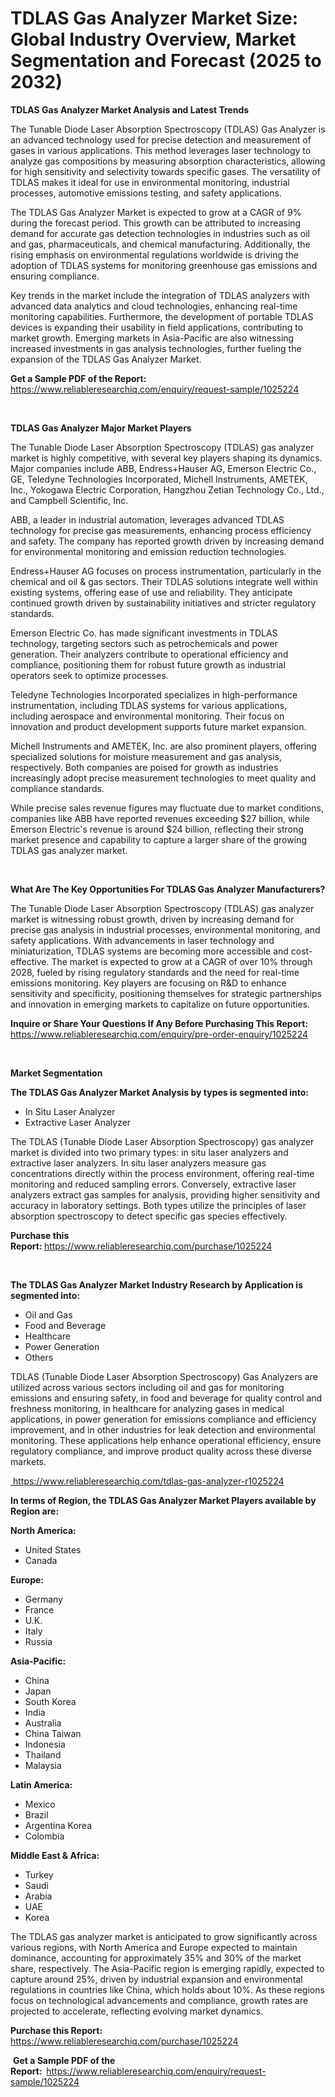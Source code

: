 <p><h1>TDLAS Gas Analyzer Market Size: Global Industry Overview, Market Segmentation and Forecast (2025 to 2032)</h1></p><p><strong>TDLAS Gas Analyzer Market Analysis and Latest Trends</strong></p>
<p><p>The Tunable Diode Laser Absorption Spectroscopy (TDLAS) Gas Analyzer is an advanced technology used for precise detection and measurement of gases in various applications. This method leverages laser technology to analyze gas compositions by measuring absorption characteristics, allowing for high sensitivity and selectivity towards specific gases. The versatility of TDLAS makes it ideal for use in environmental monitoring, industrial processes, automotive emissions testing, and safety applications.</p><p>The TDLAS Gas Analyzer Market is expected to grow at a CAGR of 9% during the forecast period. This growth can be attributed to increasing demand for accurate gas detection technologies in industries such as oil and gas, pharmaceuticals, and chemical manufacturing. Additionally, the rising emphasis on environmental regulations worldwide is driving the adoption of TDLAS systems for monitoring greenhouse gas emissions and ensuring compliance.</p><p>Key trends in the market include the integration of TDLAS analyzers with advanced data analytics and cloud technologies, enhancing real-time monitoring capabilities. Furthermore, the development of portable TDLAS devices is expanding their usability in field applications, contributing to market growth. Emerging markets in Asia-Pacific are also witnessing increased investments in gas analysis technologies, further fueling the expansion of the TDLAS Gas Analyzer Market.</p></p>
<p><strong>Get a Sample PDF of the Report:&nbsp;</strong> <a href="https://www.reliableresearchiq.com/enquiry/request-sample/1025224?utm_campaign=3733&utm_medium=2&utm_source=Github&utm_content=ia&utm_term=18042025&utm_id=tdlas-gas-analyzer">https://www.reliableresearchiq.com/enquiry/request-sample/1025224</a></p>
<p>&nbsp;</p>
<p><strong>TDLAS Gas Analyzer Major Market Players</strong></p>
<p><p>The Tunable Diode Laser Absorption Spectroscopy (TDLAS) gas analyzer market is highly competitive, with several key players shaping its dynamics. Major companies include ABB, Endress+Hauser AG, Emerson Electric Co., GE, Teledyne Technologies Incorporated, Michell Instruments, AMETEK, Inc., Yokogawa Electric Corporation, Hangzhou Zetian Technology Co., Ltd., and Campbell Scientific, Inc. </p><p>ABB, a leader in industrial automation, leverages advanced TDLAS technology for precise gas measurements, enhancing process efficiency and safety. The company has reported growth driven by increasing demand for environmental monitoring and emission reduction technologies. </p><p>Endress+Hauser AG focuses on process instrumentation, particularly in the chemical and oil & gas sectors. Their TDLAS solutions integrate well within existing systems, offering ease of use and reliability. They anticipate continued growth driven by sustainability initiatives and stricter regulatory standards.</p><p>Emerson Electric Co. has made significant investments in TDLAS technology, targeting sectors such as petrochemicals and power generation. Their analyzers contribute to operational efficiency and compliance, positioning them for robust future growth as industrial operators seek to optimize processes.</p><p>Teledyne Technologies Incorporated specializes in high-performance instrumentation, including TDLAS systems for various applications, including aerospace and environmental monitoring. Their focus on innovation and product development supports future market expansion.</p><p>Michell Instruments and AMETEK, Inc. are also prominent players, offering specialized solutions for moisture measurement and gas analysis, respectively. Both companies are poised for growth as industries increasingly adopt precise measurement technologies to meet quality and compliance standards.</p><p>While precise sales revenue figures may fluctuate due to market conditions, companies like ABB have reported revenues exceeding $27 billion, while Emerson Electric's revenue is around $24 billion, reflecting their strong market presence and capability to capture a larger share of the growing TDLAS gas analyzer market.</p></p>
<p>&nbsp;</p>
<p><strong>What Are The Key Opportunities For TDLAS Gas Analyzer Manufacturers?</strong></p>
<p><p>The Tunable Diode Laser Absorption Spectroscopy (TDLAS) gas analyzer market is witnessing robust growth, driven by increasing demand for precise gas analysis in industrial processes, environmental monitoring, and safety applications. With advancements in laser technology and miniaturization, TDLAS systems are becoming more accessible and cost-effective. The market is expected to grow at a CAGR of over 10% through 2028, fueled by rising regulatory standards and the need for real-time emissions monitoring. Key players are focusing on R&D to enhance sensitivity and specificity, positioning themselves for strategic partnerships and innovation in emerging markets to capitalize on future opportunities.</p></p>
<p><strong>Inquire or Share Your Questions If Any Before Purchasing This Report:</strong> <a href="https://www.reliableresearchiq.com/enquiry/pre-order-enquiry/1025224?utm_campaign=3733&utm_medium=2&utm_source=Github&utm_content=ia&utm_term=18042025&utm_id=tdlas-gas-analyzer">https://www.reliableresearchiq.com/enquiry/pre-order-enquiry/1025224</a></p>
<p>&nbsp;</p>
<p><strong>Market Segmentation</strong></p>
<p><strong>The TDLAS Gas Analyzer Market Analysis by types is segmented into:</strong></p>
<p><ul><li>In Situ Laser Analyzer</li><li>Extractive Laser Analyzer</li></ul></p>
<p><p>The TDLAS (Tunable Diode Laser Absorption Spectroscopy) gas analyzer market is divided into two primary types: in situ laser analyzers and extractive laser analyzers. In situ laser analyzers measure gas concentrations directly within the process environment, offering real-time monitoring and reduced sampling errors. Conversely, extractive laser analyzers extract gas samples for analysis, providing higher sensitivity and accuracy in laboratory settings. Both types utilize the principles of laser absorption spectroscopy to detect specific gas species effectively.</p></p>
<p><strong>Purchase this Report:&nbsp;</strong><a href="https://www.reliableresearchiq.com/purchase/1025224?utm_campaign=3733&utm_medium=2&utm_source=Github&utm_content=ia&utm_term=18042025&utm_id=tdlas-gas-analyzer">https://www.reliableresearchiq.com/purchase/1025224</a></p>
<p>&nbsp;</p>
<p><strong>The TDLAS Gas Analyzer Market Industry Research by Application is segmented into:</strong></p>
<p><ul><li>Oil and Gas</li><li>Food and Beverage</li><li>Healthcare</li><li>Power Generation</li><li>Others</li></ul></p>
<p><p>TDLAS (Tunable Diode Laser Absorption Spectroscopy) Gas Analyzers are utilized across various sectors including oil and gas for monitoring emissions and ensuring safety, in food and beverage for quality control and freshness monitoring, in healthcare for analyzing gases in medical applications, in power generation for emissions compliance and efficiency improvement, and in other industries for leak detection and environmental monitoring. These applications help enhance operational efficiency, ensure regulatory compliance, and improve product quality across these diverse markets.</p></p>
<p><a href="https://www.reliableresearchiq.com/tdlas-gas-analyzer-r1025224?utm_campaign=3733&utm_medium=2&utm_source=Github&utm_content=ia&utm_term=18042025&utm_id=tdlas-gas-analyzer">&nbsp;https://www.reliableresearchiq.com/tdlas-gas-analyzer-r1025224</a></p>
<p><strong>In terms of Region, the TDLAS Gas Analyzer Market Players available by Region are:</strong></p>
<p>
    <p> <strong> North America: </strong>
        <ul>
            <li>United States</li>
            <li>Canada</li>
        </ul>
        </p> 
    <p> <strong> Europe: </strong>
        <ul>
            <li>Germany</li>
            <li>France</li>
            <li>U.K.</li>
            <li>Italy</li>
            <li>Russia</li>
        </ul>
        </p> 
    <p> <strong> Asia-Pacific: </strong>
        <ul>
            <li>China</li>
            <li>Japan</li>
            <li>South Korea</li>
            <li>India</li>
            <li>Australia</li>
            <li>China Taiwan</li>
            <li>Indonesia</li>
            <li>Thailand</li>
            <li>Malaysia</li>
        </ul>
        </p> 
    <p> <strong> Latin America: </strong>
        <ul>
            <li>Mexico</li>
            <li>Brazil</li>
            <li>Argentina Korea</li>
            <li>Colombia</li>
        </ul>
        </p> 
    <p> <strong> Middle East & Africa: </strong>
        <ul>
            <li>Turkey</li>
            <li>Saudi</li>
            <li>Arabia</li>
            <li>UAE</li>
            <li>Korea</li>
        </ul>
    </p>
    </p>
<p><p>The TDLAS gas analyzer market is anticipated to grow significantly across various regions, with North America and Europe expected to maintain dominance, accounting for approximately 35% and 30% of the market share, respectively. The Asia-Pacific region is emerging rapidly, expected to capture around 25%, driven by industrial expansion and environmental regulations in countries like China, which holds about 10%. As these regions focus on technological advancements and compliance, growth rates are projected to accelerate, reflecting evolving market dynamics.</p></p>
<p><strong>Purchase this Report: </strong><a href="https://www.reliableresearchiq.com/purchase/1025224?utm_campaign=3733&utm_medium=2&utm_source=Github&utm_content=ia&utm_term=18042025&utm_id=tdlas-gas-analyzer">https://www.reliableresearchiq.com/purchase/1025224</a></p>
<p>&nbsp;<strong>Get a Sample PDF of the Report:&nbsp;&nbsp;</strong><a href="https://www.reliableresearchiq.com/enquiry/request-sample/1025224?utm_campaign=3733&utm_medium=2&utm_source=Github&utm_content=ia&utm_term=18042025&utm_id=tdlas-gas-analyzer">https://www.reliableresearchiq.com/enquiry/request-sample/1025224</a></p>
<p><strong></strong></p>
<p><p></p><p></p><p></p></p>
